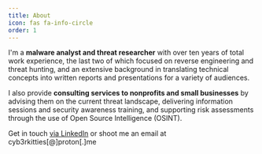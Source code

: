 ```yaml
---
title: About
icon: fas fa-info-circle
order: 1
---
```


I'm a **malware analyst and threat researcher** with over ten years of total work experience, the last two of which focused on reverse engineering and threat hunting, and an extensive background in translating technical concepts into written reports and presentations for a variety of audiences.

I also provide **consulting services to nonprofits and small businesses** by advising them on the current threat landscape, delivering information sessions and security awareness training, and supporting risk assessments through the use of Open Source Intelligence (OSINT).

Get in touch [via LinkedIn](https://www.linkedin.com/in/alexperotti) or shoot me an email at cyb3rkitties[@]proton[.]me
